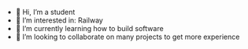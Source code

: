 - 👋 Hi, I’m a student
- 👀 I’m interested in: Railway 
- 🌱 I’m currently learning how to build software
- 💞️ I’m looking to collaborate on many projects to get more experience

<!---
[![Anurag's GitHub stats](https://github-readme-stats.vercel.app/api?username=asuender&theme=dracula&count_private=true)](https://github.com/anuraghazra/github-readme-stats)
--->

<!---
asuender/asuender is a ✨ special ✨ repository because its `README.md` (this file) appears on your GitHub profile.
You can click the Preview link to take a look at your changes.
--->
